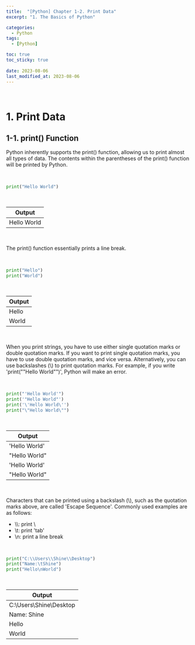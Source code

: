 ```yaml
---
title:  "[Python] Chapter 1-2. Print Data"
excerpt: "1. The Basics of Python"

categories:
  - Python
tags:
  - [Python]

toc: true
toc_sticky: true
 
date: 2023-08-06
last_modified_at: 2023-08-06
---
```


&nbsp;

# 1. Print Data
## 1-1. print() Function
Python inherently supports the print() function, allowing us to print almost all types of data. The contents within the parentheses of the print() function will be printed by Python.

&nbsp;

```python
print("Hello World")
```

&nbsp;

| Output |
|---|
| Hello World |

&nbsp;

The print() function essentially prints a line break.

&nbsp;

```python
print("Hello")
print("World")
```

&nbsp;

| Output |
|---|
| Hello |
| World |

&nbsp;

When you print strings, you have to use either single quotation marks or double quotation marks. If you want to print single quotation marks, you have to use double quotation marks, and vice versa. Alternatively, you can use backslashes (\\) to print quotation marks. For example, if you write 'print(""Hello World"")', Python will make an error.

&nbsp;

```python
print("'Hello World'")
print('"Hello World"')
print('\'Hello World\'')
print("\"Hello World\"")
```

&nbsp;

| Output |
|---|
| 'Hello World' |
| "Hello World" |
| 'Hello World' |
| "Hello World" |

&nbsp;

Characters that can be printed using a backslash (\\), such as the quotation marks above, are called 'Escape Sequence'. Commonly used examples are as follows:
- \\\\: print \\
- \\t: print 'tab'
- \\n: print a line break

&nbsp;

```python
print("C:\\Users\\Shine\\Desktop")
print("Name:\tShine")
print("Hello\nWorld")
```

&nbsp;

| Output |
|---|
| C:\Users\Shine\Desktop |
| Name:    Shine |
| Hello |
| World |

&nbsp;
